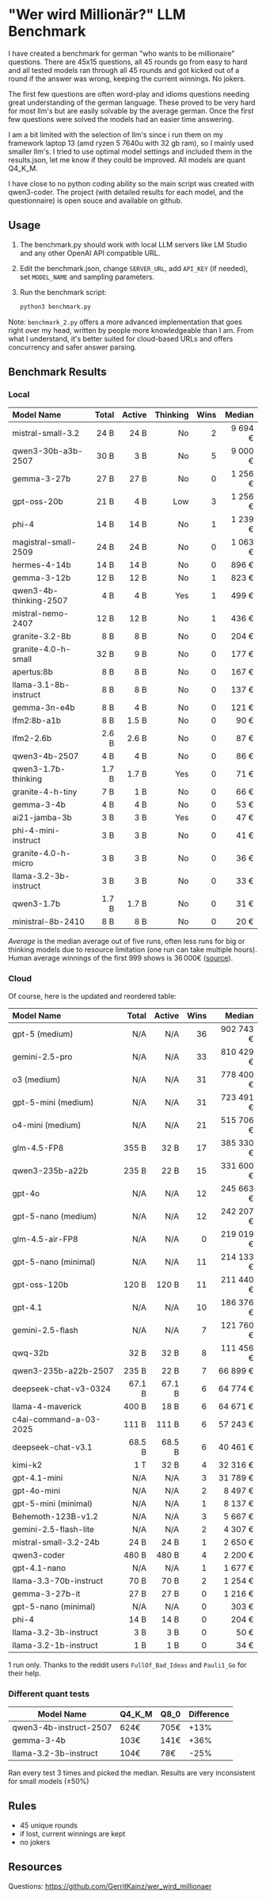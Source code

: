 # "Wer wird Millionär?" LLM Benchmark

I have created a benchmark for german "who wants to be millionaire" questions. There are 45x15 questions, all 45 rounds go from easy to hard and all tested models ran through all 45 rounds and got kicked out of a round if the answer was wrong, keeping the current winnings. No jokers.

The first few questions are often word-play and idioms questions needing great understanding of the german language. These proved to be very hard for most llm's but are easily solvable by the average german. Once the first few questions were solved the models had an easier time answering.

I am a bit limited with the selection of llm's since i run them on my framework laptop 13 (amd ryzen 5 7640u with 32 gb ram), so I mainly used smaller llm's. I tried to use optimal model settings and included them in the results.json, let me know if they could be improved. All models are quant Q4_K_M.

I have close to no python coding ability so the main script was created with qwen3-coder. The project (with detailed results for each model, and the questionnaire) is open souce and available on github.

## Usage

1. The benchmark.py should work with local LLM servers like LM Studio and any other OpenAI API compatible URL.

2. Edit the benchmark.json, change `SERVER_URL`, add `API_KEY` (if needed), set `MODEL_NAME` and sampling parameters.

3. Run the benchmark script:
   
   ```bash
   python3 benchmark.py
   ```

Note: `benchmark_2.py` offers a more advanced implementation that goes right over my head, written by people more knowledgeable than I am. From what I understand, it's better suited for cloud-based URLs and offers concurrency and safer answer parsing.

## Benchmark Results

### Local

| Model Name             | Total | Active | Thinking | Wins |  Median |
| :--------------------- | ----: | -----: | -------: | ---: | ------: |
| mistral-small-3.2      |  24 B |   24 B |       No |    2 | 9 694 € |
| qwen3-30b-a3b-2507     |  30 B |    3 B |       No |    5 | 9 000 € |
| gemma-3-27b            |  27 B |   27 B |       No |    0 | 1 256 € |
| gpt-oss-20b            |  21 B |    4 B |      Low |    3 | 1 256 € |
| phi-4                  |  14 B |   14 B |       No |    1 | 1 239 € |
| magistral-small-2509   |  24 B |   24 B |       No |    0 | 1 063 € |
| hermes-4-14b           |  14 B |   14 B |       No |    0 |   896 € |
| gemma-3-12b            |  12 B |   12 B |       No |    1 |   823 € |
| qwen3-4b-thinking-2507 |   4 B |    4 B |      Yes |    1 |   499 € |
| mistral-nemo-2407      |  12 B |   12 B |       No |    1 |   436 € |
| granite-3.2-8b         |   8 B |    8 B |       No |    0 |   204 € |
| granite-4.0-h-small    |  32 B |    9 B |       No |    0 |   177 € |
| apertus:8b             |   8 B |    8 B |       No |    0 |   167 € |
| llama-3.1-8b-instruct  |   8 B |    8 B |       No |    0 |   137 € |
| gemma-3n-e4b           |   8 B |    4 B |       No |    0 |   121 € |
| lfm2:8b-a1b            |   8 B |  1.5 B |       No |    0 |    90 € |
| lfm2-2.6b              | 2.6 B |  2.6 B |       No |    0 |    87 € |
| qwen3-4b-2507          |   4 B |    4 B |       No |    0 |    86 € |
| qwen3-1.7b-thinking    | 1.7 B |  1.7 B |      Yes |    0 |    71 € |
| granite-4-h-tiny       |   7 B |    1 B |       No |    0 |    66 € |
| gemma-3-4b             |   4 B |    4 B |       No |    0 |    53 € |
| ai21-jamba-3b          |   3 B |    3 B |      Yes |    0 |    47 € |
| phi-4-mini-instruct    |   3 B |    3 B |       No |    0 |    41 € |
| granite-4.0-h-micro    |   3 B |    3 B |       No |    0 |    36 € |
| llama-3.2-3b-instruct  |   3 B |    3 B |       No |    0 |    33 € |
| qwen3-1.7b             | 1.7 B |  1.7 B |       No |    0 |    31 € |
| ministral-8b-2410      |   8 B |    8 B |       No |    0 |    20 € |

*Average* is the median average out of five runs, often less runs for big or thinking models due to resource limitation (one run can take multiple hours). Human average winnings of the first 999 shows is 36 000€ ([source](https://www.stern.de/kultur/tv/jubilaeum-von--wer-wird-millionaer---zahlen-und-fakten-aus-999-ausgaben-3605146.html)).

### Cloud

Of course, here is the updated and reordered table:

| Model Name             |  Total | Active | Wins |    Median |
| :--------------------- | -----: | -----: | ---: | --------: |
| gpt-5 (medium)         |    N/A |    N/A |   36 | 902 743 € |
| gemini-2.5-pro         |    N/A |    N/A |   33 | 810 429 € |
| o3 (medium)            |    N/A |    N/A |   31 | 778 400 € |
| gpt-5-mini (medium)    |    N/A |    N/A |   31 | 723 491 € |
| o4-mini (medium)       |    N/A |    N/A |   21 | 515 706 € |
| glm-4.5-FP8            |  355 B |   32 B |   17 | 385 330 € |
| qwen3-235b-a22b        |  235 B |   22 B |   15 | 331 600 € |
| gpt-4o                 |    N/A |    N/A |   12 | 245 663 € |
| gpt-5-nano (medium)    |    N/A |    N/A |   12 | 242 207 € |
| glm-4.5-air-FP8        |    N/A |    N/A |    0 | 219 019 € |
| gpt-5-nano (minimal)   |    N/A |    N/A |   11 | 214 133 € |
| gpt-oss-120b           |  120 B |  120 B |   11 | 211 440 € |
| gpt-4.1                |    N/A |    N/A |   10 | 186 376 € |
| gemini-2.5-flash       |    N/A |    N/A |    7 | 121 760 € |
| qwq-32b                |   32 B |   32 B |    8 | 111 456 € |
| qwen3-235b-a22b-2507   |  235 B |   22 B |    7 |  66 899 € |
| deepseek-chat-v3-0324  | 67.1 B | 67.1 B |    6 |  64 774 € |
| llama-4-maverick       |  400 B |   18 B |    6 |  64 671 € |
| c4ai-command-a-03-2025 |  111 B |  111 B |    6 |  57 243 € |
| deepseek-chat-v3.1     | 68.5 B | 68.5 B |    6 |  40 461 € |
| kimi-k2                |    1 T |   32 B |    4 |  32 316 € |
| gpt-4.1-mini           |    N/A |    N/A |    3 |  31 789 € |
| gpt-4o-mini            |    N/A |    N/A |    2 |   8 497 € |
| gpt-5-mini (minimal)   |    N/A |    N/A |    1 |   8 137 € |
| Behemoth-123B-v1.2     |    N/A |    N/A |    3 |   5 667 € |
| gemini-2.5-flash-lite  |    N/A |    N/A |    2 |   4 307 € |
| mistral-small-3.2-24b  |   24 B |   24 B |    1 |   2 650 € |
| qwen3-coder            |  480 B |  480 B |    4 |   2 200 € |
| gpt-4.1-nano           |    N/A |    N/A |    1 |   1 677 € |
| llama-3.3-70b-instruct |   70 B |   70 B |    2 |   1 254 € |
| gemma-3-27b-it         |   27 B |   27 B |    0 |   1 216 € |
| gpt-5-nano (minimal)   |    N/A |    N/A |    0 |     303 € |
| phi-4                  |   14 B |   14 B |    0 |     204 € |
| llama-3.2-3b-instruct  |    3 B |    3 B |    0 |      50 € |
| llama-3.2-1b-instruct  |    1 B |    1 B |    0 |      34 € |

1 run only. Thanks to the reddit users `FullOf_Bad_Ideas` and `Pauli1_Go` for their help.

### Different quant tests

| Model Name             | Q4_K_M | Q8_0 | Difference |
| ---------------------- | ------ | ---- | ---------- |
| qwen3-4b-instruct-2507 | 624€   | 705€ | +13%       |
| gemma-3-4b             | 103€   | 141€ | +36%       |
| llama-3.2-3b-instruct  | 104€   | 78€  | -25%       |

Ran every test 3 times and picked the median. Results are very inconsistent for small models (±50%)

## Rules

- 45 unique rounds
- if lost, current winnings are kept
- no jokers

## Resources

Questions: https://github.com/GerritKainz/wer_wird_millionaer
